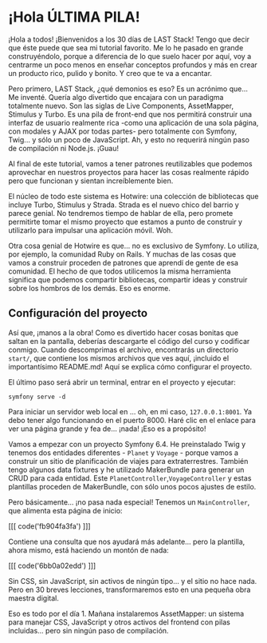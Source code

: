 # ¡Hola ÚLTIMA PILA!

¡Hola a todos! ¡Bienvenidos a los 30 días de LAST Stack! Tengo que decir que éste puede que sea mi tutorial favorito. Me lo he pasado en grande construyéndolo, porque a diferencia de lo que suelo hacer por aquí, voy a centrarme un poco menos en enseñar conceptos profundos y más en crear un producto rico, pulido y bonito. Y creo que te va a encantar.

Pero primero, LAST Stack, ¿qué demonios es eso? Es un acrónimo que... Me inventé. Quería algo divertido que encajara con un paradigma totalmente nuevo. Son las siglas de Live Components, AssetMapper, Stimulus y Turbo. Es una pila de front-end que nos permitirá construir una interfaz de usuario realmente rica -como una aplicación de una sola página, con modales y AJAX por todas partes- pero totalmente con Symfony, Twig... y sólo un poco de JavaScript. Ah, y esto no requerirá ningún paso de compilación ni Node.js. ¡Guau!

Al final de este tutorial, vamos a tener patrones reutilizables que podemos aprovechar en nuestros proyectos para hacer las cosas realmente rápido pero que funcionan y sientan increíblemente bien.

El núcleo de todo este sistema es Hotwire: una colección de bibliotecas que incluye Turbo, Stimulus y Strada. Strada es el nuevo chico del barrio y parece genial. No tendremos tiempo de hablar de ella, pero promete permitirte tomar el mismo proyecto que estamos a punto de construir y utilizarlo para impulsar una aplicación móvil. Woh.

Otra cosa genial de Hotwire es que... no es exclusivo de Symfony. Lo utiliza, por ejemplo, la comunidad Ruby on Rails. Y muchas de las cosas que vamos a construir proceden de patrones que aprendí de gente de esa comunidad. El hecho de que todos utilicemos la misma herramienta significa que podemos compartir bibliotecas, compartir ideas y construir sobre los hombros de los demás. Eso es enorme.

## Configuración del proyecto

Así que, ¡manos a la obra! Como es divertido hacer cosas bonitas que saltan en la pantalla, deberías descargarte el código del curso y codificar conmigo. Cuando descomprimas el archivo, encontrarás un directorio `start/`, que contiene los mismos archivos que ves aquí, ¡incluido el importantísimo README.md! Aquí se explica cómo configurar el proyecto.

El último paso será abrir un terminal, entrar en el proyecto y ejecutar:

```terminal
symfony serve -d
```

Para iniciar un servidor web local en ... oh, en mi caso, `127.0.0.1:8001`. Ya debo tener algo funcionando en el puerto 8000. Haré clic en el enlace para ver una página grande y fea de... ¡nada! ¡Eso es a propósito!

Vamos a empezar con un proyecto Symfony 6.4. He preinstalado Twig y tenemos dos entidades diferentes - `Planet` y `Voyage` - porque vamos a construir un sitio de planificación de viajes para extraterrestres. También tengo algunos data fixtures y he utilizado MakerBundle para generar un CRUD para cada entidad. Este `PlanetController`,`VoyageController` y estas plantillas proceden de MakerBundle, con sólo unos pocos ajustes de estilo.

Pero básicamente... ¡no pasa nada especial! Tenemos un `MainController`, que alimenta esta página de inicio:

[[[ code('fb904fa3fa') ]]]

Contiene una consulta que nos ayudará más adelante... pero la plantilla, ahora mismo, está haciendo un montón de nada:

[[[ code('6bb0a02edd') ]]]

Sin CSS, sin JavaScript, sin activos de ningún tipo... y el sitio no hace nada. Pero en 30 breves lecciones, transformaremos esto en una pequeña obra maestra digital.

Eso es todo por el día 1. Mañana instalaremos AssetMapper: un sistema para manejar CSS, JavaScript y otros activos del frontend con pilas incluidas... pero sin ningún paso de compilación.
